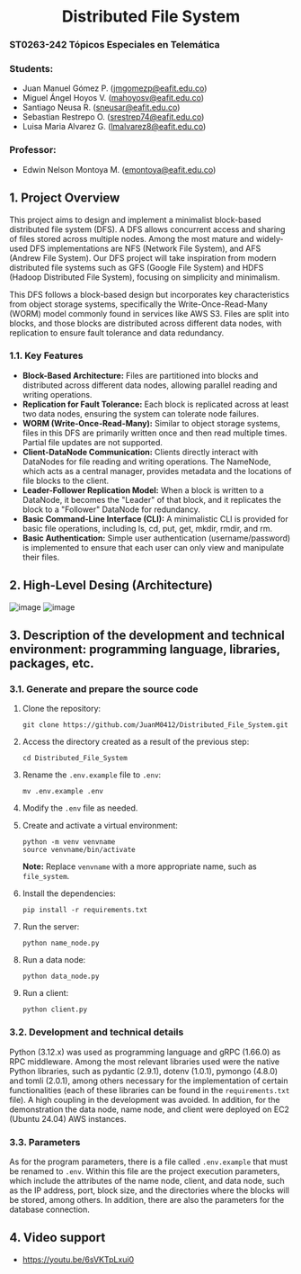 <div align="center">

# Distributed File System

</div>

### ST0263-242 Tópicos Especiales en Telemática

### Students:
- Juan Manuel Gómez P. (jmgomezp@eafit.edu.co)
- Miguel Ángel Hoyos V. (mahoyosv@eafit.edu.co)
- Santiago Neusa R. (sneusar@eafit.edu.co)
- Sebastian Restrepo O. (srestrep74@eafit.edu.co)
- Luisa Maria Alvarez G. (lmalvarez8@eafit.edu.co)

### Professor:
- Edwin Nelson Montoya M. (emontoya@eafit.edu.co)

## 1. Project Overview
This project aims to design and implement a minimalist block-based distributed file system (DFS). A DFS allows concurrent access and sharing of files stored across multiple nodes. Among the most mature and widely-used DFS implementations are NFS (Network File System), and AFS (Andrew File System). Our DFS project will take inspiration from modern distributed file systems such as GFS (Google File System) and HDFS (Hadoop Distributed File System), focusing on simplicity and minimalism.

This DFS follows a block-based design but incorporates key characteristics from object storage systems, specifically the Write-Once-Read-Many (WORM) model commonly found in services like AWS S3. Files are split into blocks, and those blocks are distributed across different data nodes, with replication to ensure fault tolerance and data redundancy.

### 1.1. Key Features

- **Block-Based Architecture:** Files are partitioned into blocks and distributed across different data nodes, allowing parallel reading and writing operations.
- **Replication for Fault Tolerance:** Each block is replicated across at least two data nodes, ensuring the system can tolerate node failures.
- **WORM (Write-Once-Read-Many):** Similar to object storage systems, files in this DFS are primarily written once and then read multiple times. Partial file updates are not supported.
- **Client-DataNode Communication:** Clients directly interact with DataNodes for file reading and writing operations. The NameNode, which acts as a central manager, provides metadata and the locations of file blocks to the client.
- **Leader-Follower Replication Model:** When a block is written to a DataNode, it becomes the "Leader" of that block, and it replicates the block to a "Follower" DataNode for redundancy.
- **Basic Command-Line Interface (CLI):** A minimalistic CLI is provided for basic file operations, including ls, cd, put, get, mkdir, rmdir, and rm.
- **Basic Authentication:** Simple user authentication (username/password) is implemented to ensure that each user can only view and manipulate their files.

## 2. High-Level Desing (Architecture)
![image](https://github.com/user-attachments/assets/33bac8c1-f909-489c-a61d-44b7ec3c1dce)
![image](https://github.com/user-attachments/assets/c6d76555-f699-48fb-af33-9eee92238b6b)


## 3. Description of the development and technical environment: programming language, libraries, packages, etc.

### 3.1. Generate and prepare the source code

1. Clone the repository:
    ```
    git clone https://github.com/JuanM0412/Distributed_File_System.git
    ```

2. Access the directory created as a result of the previous step:
    ```
    cd Distributed_File_System
    ```

3. Rename the `.env.example` file to `.env`:
    ```
    mv .env.example .env
    ```

4. Modify the `.env` file as needed.

5. Create and activate a virtual environment:
    ```
    python -m venv venvname
    source venvname/bin/activate
    ```
    **Note:** Replace `venvname` with a more appropriate name, such as `file_system`.

6. Install the dependencies:
    ```
    pip install -r requirements.txt
    ```

7. Run the server:
    ```
    python name_node.py
    ```

8. Run a data node:
    ```
    python data_node.py
    ```

9. Run a client:
    ```
    python client.py
    ```

### 3.2. Development and technical details

Python (3.12.x) was used as programming language and gRPC (1.66.0) as RPC middleware. Among the most relevant libraries used were the native Python libraries, such as pydantic (2.9.1), dotenv (1.0.1), pymongo (4.8.0) and tomli (2.0.1), among others necessary for the implementation of certain functionalities (each of these libraries can be found in the `requirements.txt` file). A high coupling in the development was avoided. In addition, for the demonstration the data node, name node, and client were deployed on EC2 (Ubuntu 24.04) AWS instances.

### 3.3. Parameters

As for the program parameters, there is a file called `.env.example` that must be renamed to `.env`. Within this file are the project execution parameters, which include the attributes of the name node, client, and data node, such as the IP address, port, block size, and the directories where the blocks will be stored, among others. In addition, there are also the parameters for the database connection.

## 4. Video support
- https://youtu.be/6sVKTpLxui0
